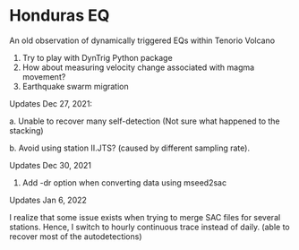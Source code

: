 # Honduras EQ
An old observation of dynamically triggered EQs within Tenorio Volcano

1. Try to play with DynTrig Python package 
2. How about measuring velocity change associated with magma movement?
3. Earthquake swarm migration

Updates Dec 27, 2021: 

a. Unable to recover many self-detection (Not sure what happened to the stacking)

b. Avoid using station II.JTS? (caused by different sampling rate). 

Updates Dec 30, 2021

1. Add -dr option when converting data using mseed2sac

Updates Jan 6, 2022

I realize that some issue exists when trying to merge SAC files for several stations. 
Hence, I switch to hourly continuous trace instead of daily. (able to recover most of the 
autodetections)

